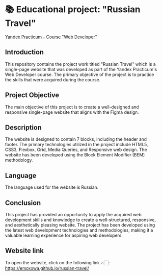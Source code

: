 # 📚 Educational project: "Russian Travel" </div>
[Yandex Practicum - Course "Web Developer"](https://practicum.yandex.ru/web/)

## Introduction
This repository contains the project work titled "Russian Travel" which is a single-page website that was developed as part of the Yandex Practicum's Web Developer course. The primary objective of the project is to practice the skills that were acquired during the course.

## Project Objective
The main objective of this project is to create a well-designed and responsive single-page website that aligns with the Figma design.

## Description
The website is designed to contain 7 blocks, including the header and footer. The primary technologies utilized in the project include HTML5, CSS3, Flexbox, Grid, Media Queries, and Responsive web design. The website has been developed using the Block Element Modifier (BEM) methodology.

## Language
The language used for the website is Russian.

## Conclusion
This project has provided an opportunity to apply the acquired web development skills and knowledge to create a well-structured, responsive, and aesthetically pleasing website. The project has been developed using the latest web development technologies and methodologies, making it a valuable learning experience for aspiring web developers.

## Website link
To open the website, click on the following link 👉🏻: https://emoxowa.github.io/russian-travel/
